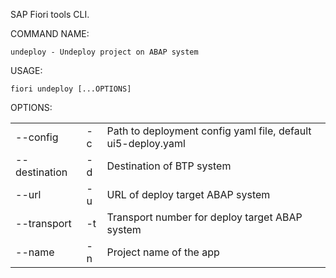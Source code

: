 SAP Fiori tools CLI.

COMMAND NAME:

    undeploy - Undeploy project on ABAP system  

USAGE:

    fiori undeploy [...OPTIONS]

OPTIONS:

|                |     |             |
|----------------|-----|-------------|
| --config       | -c  | Path to deployment config yaml file, default ui5-deploy.yaml |
| --destination  | -d  | Destination of BTP system |
| --url          | -u  | URL of deploy target ABAP system |
| --transport    | -t  | Transport number for deploy target ABAP system |
| --name         | -n  | Project name of the app |
